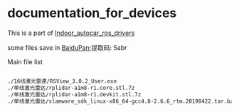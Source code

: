 # documentation_for_devices

This is a part of [Indoor_autocar_ros_drivers](https://github.com/wangpengcheng/Indoor_autocar_ros_driver.git)

some files save in [BaiduPan](https://pan.baidu.com/s/1MSoxLePBffq9qeKpllu-8w);提取码: 5abr

Main file list 

```bash

./16线激光雷達/RSView_3.0.2_User.exe
./单线激光雷达/rplidar-a1m8-r1.core.stl.7z
./单线激光雷达/rplidar-a1m8-r1.devkit.stl.7z
./单线激光雷达/slamware_sdk_linux-x86_64-gcc4.8-2.6.6_rtm.20190422.tar.bz2
```

